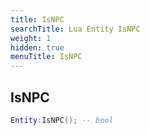 ```yaml
---
title: IsNPC
searchTitle: Lua Entity IsNPC
weight: 1
hidden: true
menuTitle: IsNPC
---
```

## IsNPC
```lua
Entity:IsNPC(); -- bool
```